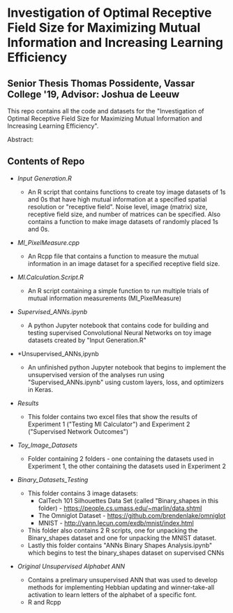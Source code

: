 # Investigation of Optimal Receptive Field Size for Maximizing Mutual Information and Increasing Learning Efficiency

## Senior Thesis Thomas Possidente, Vassar College '19, Advisor: Joshua de Leeuw


This repo contains all the code and datasets for the "Investigation of Optimal Receptive Field Size for Maximizing Mutual Information and Increasing Learning Efficiency". 

Abstract:

## Contents of Repo 

* *Input Generation.R* 
  * An R script that contains functions to create toy image datasets of 1s and 0s that have high mutual information at a specified spatial resolution or "receptive field". Noise level, image (matrix) size, receptive field size, and number of matrices can be specified. Also contains a function to make image datasets of randomly placed 1s and 0s.
  
* *MI_PixelMeasure.cpp* 
  * An Rcpp file that contains a function to measure the mutual information in an image dataset for a specified receptive field size. 
  
* *MI.Calculation.Script.R* 
  * An R script containing a simple function to run multiple trials of mutual information measurements (MI_PixelMeasure)
  
* *Supervised_ANNs.ipynb* 
  * A python Jupyter notebook that contains code for building and testing supervised Convolutional Neural Networks on toy image datasets created by "Input Generation.R"
  
* *Unsupervised_ANNs,ipynb
  * An unfinished python Jupyter notebook that begins to implement the unsupervised version of the analyses run using "Supervised_ANNs.ipynb" using custom layers, loss, and optimizers in Keras.
  
* *Results*
  * This folder contains two excel files that show the results of Experiment 1 ("Testing MI Calculator") and Experiment 2 ("Supervised Network Outcomes")
  
* *Toy_Image_Datasets*
  * Folder containing 2 folders - one containing the datasets used in Experiment 1, the other containing the datasets used in Experiment 2
 
* *Binary_Datasets_Testing* 
  * This folder contains 3 image datasets:
    * CalTech 101 Silhouettes Data Set (called "Binary_shapes in this folder) - https://people.cs.umass.edu/~marlin/data.shtml
    * The Omniglot Dataset - https://github.com/brendenlake/omniglot
    * MNIST - http://yann.lecun.com/exdb/mnist/index.html
  * This folder also contains 2 R scripts, one for unpacking the Binary_shapes dataset and one for unpacking the MNIST dataset.
  * Lastly this folder contains "ANNs Binary Shapes Analysis.ipynb" which begins to test the binary_shapes dataset on supervised CNNs

* *Original Unsupervised Alphabet ANN* 
  * Contains a prelimary unsupervised ANN that was used to develop methods for implementing Hebbian updating and winner-take-all activation to learn letters of the alphabet of a specific font. 
  * R and Rcpp
